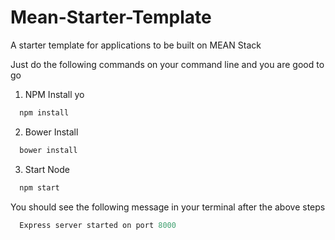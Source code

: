 # Mean-Starter-Template
A starter template for applications to be built on MEAN Stack

Just do the following commands on your command line and you are good to go

1. NPM Install
yo
```javascript
  npm install
  ```
2. Bower Install

```javascript
  bower install
  ```
3. Start Node

```javascript
  npm start
  ```
You should see the following message in your terminal after the above steps

```javascript
  Express server started on port 8000
  ```
